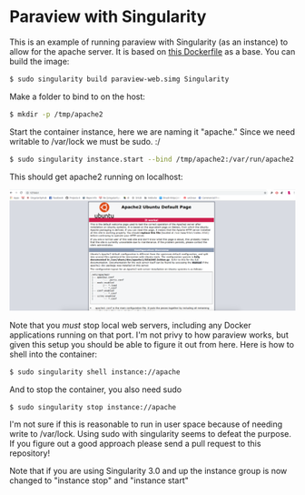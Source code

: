 # Paraview with Singularity

This is an example of running paraview with Singularity (as an instance) to
allow for the apache server. It is based on [this Dockerfile](https://github.com/Kitware/paraviewweb/blob/master/tools/docker/demo/Dockerfile)
as a base. You can build the image:

```bash
$ sudo singularity build paraview-web.simg Singularity
```

Make a folder to bind to on the host:

```bash
$ mkdir -p /tmp/apache2
```

Start the container instance, here we are naming it "apache." Since we need writable
to /var/lock we must be sudo. :/

```bash
$ sudo singularity instance.start --bind /tmp/apache2:/var/run/apache2 paraview-web.simg apache
```

This should get apache2 running on localhost:

![apache.png](apache.png)

Note that you *must* stop local web servers, including any Docker applications
running on that port. I'm not privy to how paraview works, but given this setup
you should be able to figure it out from here. Here is how to shell into the
container:

```bash
$ sudo singularity shell instance://apache
```

And to stop the container, you also need sudo

```bash
$ sudo singularity stop instance://apache
```

I'm not sure if this is reasonable to run in user space because of needing write
to /var/lock. Using sudo with singularity seems to defeat the purpose. If you
figure out a good approach please send a pull request to this repository!

Note that if you are using Singularity 3.0 and up the instance group is now changed 
to "instance stop" and "instance start"
